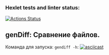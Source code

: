 ### Hexlet tests and linter status:
[![Actions Status](https://github.com/DinarW/frontend-project-lvl2/workflows/hexlet-check/badge.svg)](https://github.com/DinarW/frontend-project-lvl2/actions)

<h2>genDiff: Сравнение файлов.</h2>

Команда для запуска: `gendiff -h`:
[![asciicast](https://asciinema.org/a/hohmtxAlYyomyl7yIwevL2djT.svg)](https://asciinema.org/a/hohmtxAlYyomyl7yIwevL2djT)